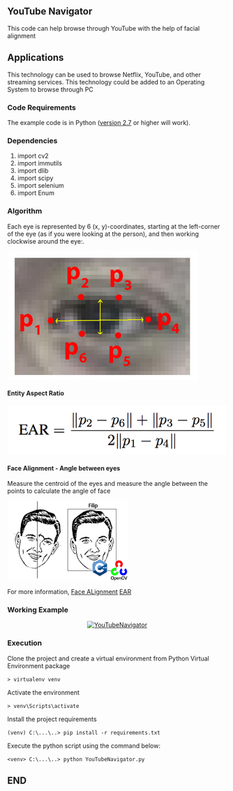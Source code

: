 ## YouTube Navigator
This code can help browse through YouTube with the help of facial alignment

## Applications
This technology can be used to browse Netflix, YouTube, and other streaming services. This technology could be added to an Operating System to browse through PC


### Code Requirements
The example code is in Python ([version 2.7](https://www.python.org/download/releases/2.7/) or higher will work). 

### Dependencies

1) import cv2
2) import immutils
3) import dlib
4) import scipy
5) import selenium
6) import Enum


### Algorithm

Each eye is represented by 6 (x, y)-coordinates, starting at the left-corner of the eye (as if you were looking at the person), and then working clockwise around the eye:.

<img src="https://github.com/rajaashok/YoutubeNavigator/blob/master/eye1.jpg">

#### Entity Aspect Ratio

<img src="https://github.com/rajaashok/YoutubeNavigator/blob/master/eye2.png">

#### Face Alignment - Angle between eyes
Measure the centroid of the eyes and measure the angle between the points to calculate the angle of face

<img src="https://github.com/rajaashok/YoutubeNavigator/blob/master/alignment.png">

For more information,
	[Face ALignment](https://www.pyimagesearch.com/2017/05/22/face-alignment-with-opencv-and-python/)
	[EAR](https://www.pyimagesearch.com/2017/05/08/drowsiness-detection-opencv/)

### Working Example

<div align="center">
  <a href="https://www.youtube.com/watch?v=_xpUlCTfYao"><img src="https://www.youtube.com/watch?v=_xpUlCTfYao" alt="YouTubeNavigator"></a>
</div>


### Execution
Clone the project and create a virtual environment from Python Virtual Environment package 

```
> virtualenv venv
```

Activate the environment 

```
> venv\Scripts\activate
```

Install the project requirements

```
(venv) C:\...\..> pip install -r requirements.txt
```


Execute the python script using the command below:

```
<venv> C:\...\..> python YouTubeNavigator.py
```

## END 
